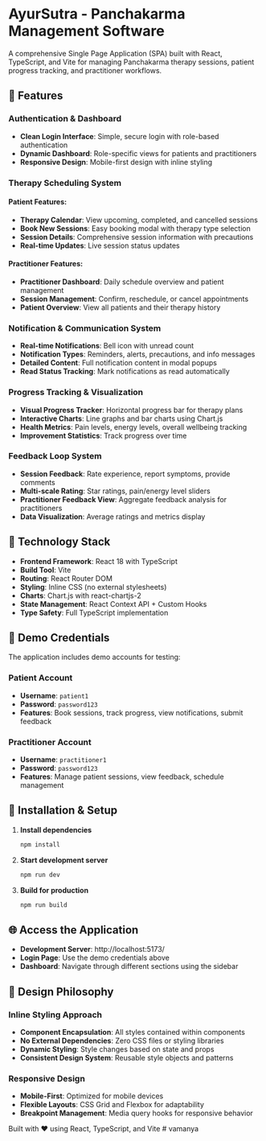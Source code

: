 # AyurSutra - Panchakarma Management Software

A comprehensive Single Page Application (SPA) built with React, TypeScript, and Vite for managing Panchakarma therapy sessions, patient progress tracking, and practitioner workflows.

## 🌟 Features

### Authentication & Dashboard
- **Clean Login Interface**: Simple, secure login with role-based authentication
- **Dynamic Dashboard**: Role-specific views for patients and practitioners
- **Responsive Design**: Mobile-first design with inline styling

### Therapy Scheduling System

#### Patient Features:
- **Therapy Calendar**: View upcoming, completed, and cancelled sessions
- **Book New Sessions**: Easy booking modal with therapy type selection
- **Session Details**: Comprehensive session information with precautions
- **Real-time Updates**: Live session status updates

#### Practitioner Features:
- **Practitioner Dashboard**: Daily schedule overview and patient management
- **Session Management**: Confirm, reschedule, or cancel appointments
- **Patient Overview**: View all patients and their therapy history

### Notification & Communication System
- **Real-time Notifications**: Bell icon with unread count
- **Notification Types**: Reminders, alerts, precautions, and info messages
- **Detailed Content**: Full notification content in modal popups
- **Read Status Tracking**: Mark notifications as read automatically

### Progress Tracking & Visualization
- **Visual Progress Tracker**: Horizontal progress bar for therapy plans
- **Interactive Charts**: Line graphs and bar charts using Chart.js
- **Health Metrics**: Pain levels, energy levels, overall wellbeing tracking
- **Improvement Statistics**: Track progress over time

### Feedback Loop System
- **Session Feedback**: Rate experience, report symptoms, provide comments
- **Multi-scale Rating**: Star ratings, pain/energy level sliders
- **Practitioner Feedback View**: Aggregate feedback analysis for practitioners
- **Data Visualization**: Average ratings and metrics display

## 🚀 Technology Stack

- **Frontend Framework**: React 18 with TypeScript
- **Build Tool**: Vite
- **Routing**: React Router DOM
- **Styling**: Inline CSS (no external stylesheets)
- **Charts**: Chart.js with react-chartjs-2
- **State Management**: React Context API + Custom Hooks
- **Type Safety**: Full TypeScript implementation

## 🔑 Demo Credentials

The application includes demo accounts for testing:

### Patient Account
- **Username**: `patient1`
- **Password**: `password123`
- **Features**: Book sessions, track progress, view notifications, submit feedback

### Practitioner Account
- **Username**: `practitioner1`
- **Password**: `password123`
- **Features**: Manage patient sessions, view feedback, schedule management

## 🔧 Installation & Setup

1. **Install dependencies**
   ```bash
   npm install
   ```

2. **Start development server**
   ```bash
   npm run dev
   ```

3. **Build for production**
   ```bash
   npm run build
   ```

## 🌐 Access the Application

- **Development Server**: http://localhost:5173/
- **Login Page**: Use the demo credentials above
- **Dashboard**: Navigate through different sections using the sidebar

## 🎨 Design Philosophy

### Inline Styling Approach
- **Component Encapsulation**: All styles contained within components
- **No External Dependencies**: Zero CSS files or styling libraries
- **Dynamic Styling**: Style changes based on state and props
- **Consistent Design System**: Reusable style objects and patterns

### Responsive Design
- **Mobile-First**: Optimized for mobile devices
- **Flexible Layouts**: CSS Grid and Flexbox for adaptability
- **Breakpoint Management**: Media query hooks for responsive behavior

Built with ❤️ using React, TypeScript, and Vite
#   v a m a n y a  
 